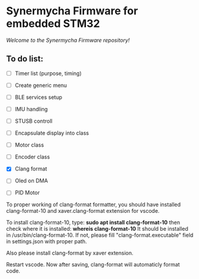 # Synermycha Firmware for embedded STM32

_Welcome to the Synermycha Firmware repository!_

## To do list:
- [ ] Timer list (purpose, timing)
- [ ] Create generic menu
- [ ] BLE services setup
- [ ] IMU handling
- [ ] STUSB controll 
- [ ] Encapsulate display into class
- [ ] Motor class
- [ ] Encoder class
- [x] Clang format
- [ ] Oled on DMA
- [ ] PID Motor


To proper working of clang-format formatter, you should have installed clang-format-10
and xaver.clang-format extension for vscode.

To install clang-format-10, type:
**sudo apt install clang-format-10**
then check where it is installed:
**whereis clang-format-10**
It should be installed in /usr/bin/clang-format-10. If not, please fill "clang-format.executable" field in settings.json
with proper path.

Also please install clang-format by xaver extension.

Restart vscode. Now after saving, clang-format will automaticly format code.
